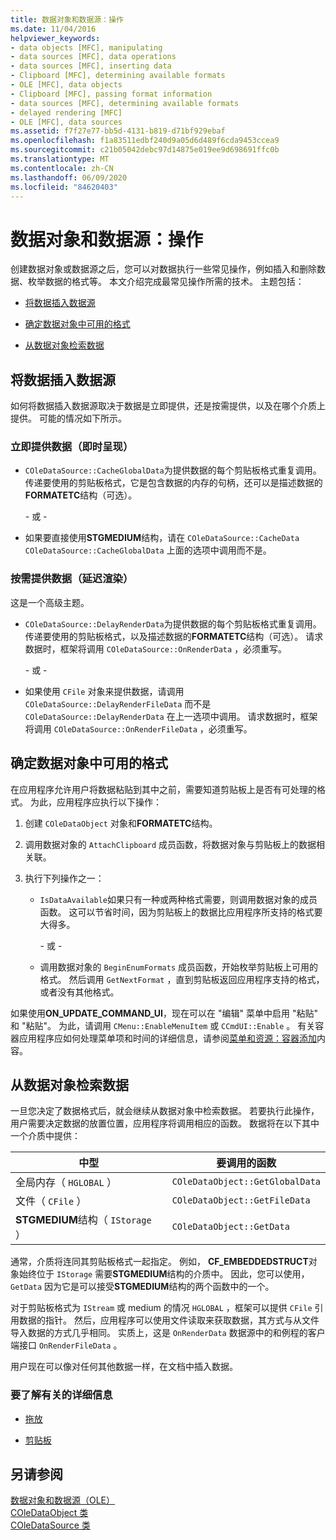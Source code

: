 ```yaml
---
title: 数据对象和数据源：操作
ms.date: 11/04/2016
helpviewer_keywords:
- data objects [MFC], manipulating
- data sources [MFC], data operations
- data sources [MFC], inserting data
- Clipboard [MFC], determining available formats
- OLE [MFC], data objects
- Clipboard [MFC], passing format information
- data sources [MFC], determining available formats
- delayed rendering [MFC]
- OLE [MFC], data sources
ms.assetid: f7f27e77-bb5d-4131-b819-d71bf929ebaf
ms.openlocfilehash: f1a83511edbf240d9a05d6d489f6cda9453ccea9
ms.sourcegitcommit: c21b05042debc97d14875e019ee9d698691ffc0b
ms.translationtype: MT
ms.contentlocale: zh-CN
ms.lasthandoff: 06/09/2020
ms.locfileid: "84620403"
---
```

# <a name="data-objects-and-data-sources-manipulation"></a>数据对象和数据源：操作

创建数据对象或数据源之后，您可以对数据执行一些常见操作，例如插入和删除数据、枚举数据的格式等。 本文介绍完成最常见操作所需的技术。 主题包括：

- [将数据插入数据源](#_core_inserting_data_into_a_data_source)

- [确定数据对象中可用的格式](#_core_determining_the_formats_available_in_a_data_object)

- [从数据对象检索数据](#_core_retrieving_data_from_a_data_object)

## <a name="inserting-data-into-a-data-source"></a><a name="_core_inserting_data_into_a_data_source"></a>将数据插入数据源

如何将数据插入数据源取决于数据是立即提供，还是按需提供，以及在哪个介质上提供。 可能的情况如下所示。

### <a name="supplying-data-immediately-immediate-rendering"></a>立即提供数据（即时呈现）

- `COleDataSource::CacheGlobalData`为提供数据的每个剪贴板格式重复调用。 传递要使用的剪贴板格式，它是包含数据的内存的句柄，还可以是描述数据的**FORMATETC**结构（可选）。

     \- 或 -

- 如果要直接使用**STGMEDIUM**结构，请在 `COleDataSource::CacheData` `COleDataSource::CacheGlobalData` 上面的选项中调用而不是。

### <a name="supplying-data-on-demand-delayed-rendering"></a>按需提供数据（延迟渲染）

这是一个高级主题。

- `COleDataSource::DelayRenderData`为提供数据的每个剪贴板格式重复调用。 传递要使用的剪贴板格式，以及描述数据的**FORMATETC**结构（可选）。 请求数据时，框架将调用 `COleDataSource::OnRenderData` ，必须重写。

     \- 或 -

- 如果使用 `CFile` 对象来提供数据，请调用 `COleDataSource::DelayRenderFileData` 而不是 `COleDataSource::DelayRenderData` 在上一选项中调用。 请求数据时，框架将调用 `COleDataSource::OnRenderFileData` ，必须重写。

## <a name="determining-the-formats-available-in-a-data-object"></a><a name="_core_determining_the_formats_available_in_a_data_object"></a>确定数据对象中可用的格式

在应用程序允许用户将数据粘贴到其中之前，需要知道剪贴板上是否有可处理的格式。 为此，应用程序应执行以下操作：

1. 创建 `COleDataObject` 对象和**FORMATETC**结构。

1. 调用数据对象的 `AttachClipboard` 成员函数，将数据对象与剪贴板上的数据相关联。

1. 执行下列操作之一：

   - `IsDataAvailable`如果只有一种或两种格式需要，则调用数据对象的成员函数。 这可以节省时间，因为剪贴板上的数据比应用程序所支持的格式要大得多。

     \- 或 -

   - 调用数据对象的 `BeginEnumFormats` 成员函数，开始枚举剪贴板上可用的格式。 然后调用 `GetNextFormat` ，直到剪贴板返回应用程序支持的格式，或者没有其他格式。

如果使用**ON_UPDATE_COMMAND_UI**，现在可以在 "编辑" 菜单中启用 "粘贴" 和 "粘贴"。 为此，请调用 `CMenu::EnableMenuItem` 或 `CCmdUI::Enable` 。 有关容器应用程序应如何处理菜单项和时间的详细信息，请参阅[菜单和资源：容器添加](menus-and-resources-container-additions.md)内容。

## <a name="retrieving-data-from-a-data-object"></a><a name="_core_retrieving_data_from_a_data_object"></a>从数据对象检索数据

一旦您决定了数据格式后，就会继续从数据对象中检索数据。 若要执行此操作，用户需要决定数据的放置位置，应用程序将调用相应的函数。 数据将在以下其中一个介质中提供：

|中型|要调用的函数|
|------------|----------------------|
|全局内存（ `HGLOBAL` ）|`COleDataObject::GetGlobalData`|
|文件（ `CFile` ）|`COleDataObject::GetFileData`|
|**STGMEDIUM**结构（ `IStorage` ）|`COleDataObject::GetData`|

通常，介质将连同其剪贴板格式一起指定。 例如， **CF_EMBEDDEDSTRUCT**对象始终位于 `IStorage` 需要**STGMEDIUM**结构的介质中。 因此，您可以使用， `GetData` 因为它是可以接受**STGMEDIUM**结构的两个函数中的一个。

对于剪贴板格式为 `IStream` 或 medium 的情况 `HGLOBAL` ，框架可以提供 `CFile` 引用数据的指针。 然后，应用程序可以使用文件读取来获取数据，其方式与从文件导入数据的方式几乎相同。 实质上，这是 `OnRenderData` 数据源中的和例程的客户端接口 `OnRenderFileData` 。

用户现在可以像对任何其他数据一样，在文档中插入数据。

### <a name="what-do-you-want-to-know-more-about"></a>要了解有关的详细信息

- [拖放](drag-and-drop-ole.md)

- [剪贴板](clipboard.md)

## <a name="see-also"></a>另请参阅

[数据对象和数据源（OLE）](data-objects-and-data-sources-ole.md)<br/>
[COleDataObject 类](reference/coledataobject-class.md)<br/>
[COleDataSource 类](reference/coledatasource-class.md)
